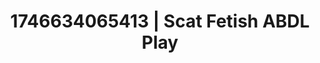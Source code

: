 ---
categories:
- Tasteful nudity
- Lustful narration
- AI-generated
- Slow undress
- Erotic escapism
- ASMR
- Delicate restraint
- Cosplay
image: /assets/images/1746634065413.jpg
layout: post
seo:
  description: Featured content with artistic ABDL Play, Scat Fetish. HD images available.
  keywords: ABDL Play, Scat Fetish
  og_image: /assets/images/1746634065413.jpg
  schema_type: VisualArtwork
tags:
- ABDL Play
- '#1746634065413'
- Scat Fetish
title: 1746634065413 | Scat Fetish ABDL Play
---